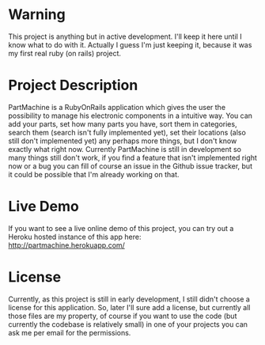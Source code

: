Warning
=======
This project is anything but in active development. I'll keep it here until I know what to do
with it. Actually I guess I'm just keeping it, because it was my first real ruby (on rails) project.

Project Description
===================

PartMachine is a RubyOnRails application which gives the user the possibility to manage
his electronic components in a intuitive way.
You can add your parts, set how many parts you have, sort them in categories, search them
(search isn't fully implemented yet), set their locations (also still don't implemented
yet) any perhaps more things, but I don't know exactly what right now.
Currently PartMachine is still in development so many things still don't work,
if you find a feature that isn't implemented right now or a bug you can fill of course
an issue in the Github issue tracker, but it could be possible that I'm already working
on that.

Live Demo
=========
If you want to see a live online demo of this project, you can try out a Heroku hosted
instance of this app here:
http://partmachine.herokuapp.com/

License
=======

Currently, as this project is still in early development, I still didn't choose a
license for this application. So, later I'll sure add a license, but currently
all those files are my property, of course if you want to use the code (but currently
the codebase is relatively small) in one of your projects you can ask me per email
for the permissions.
